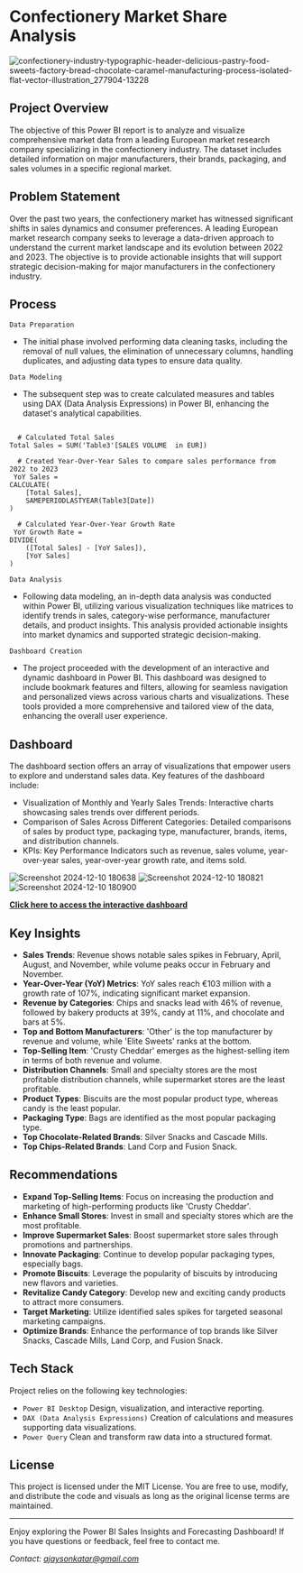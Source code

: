 # Confectionery Market Share Analysis
![confectionery-industry-typographic-header-delicious-pastry-food-sweets-factory-bread-chocolate-caramel-manufacturing-process-isolated-flat-vector-illustration_277904-13228](https://github.com/user-attachments/assets/d6fede54-d965-4129-929e-3406bc61593e)



## Project Overview
The objective of this Power BI report is to analyze and visualize comprehensive market data from a leading European market research company specializing in the confectionery industry. The dataset includes detailed information on major manufacturers, their brands, packaging, and sales volumes in a specific regional market.

## Problem Statement
Over the past two years, the confectionery market has witnessed significant shifts in sales dynamics and consumer preferences. A leading European market research company seeks to leverage a data-driven approach to understand the current market landscape and its evolution between 2022 and 2023. The objective is to provide actionable insights that will support strategic decision-making for major manufacturers in the confectionery industry.

## Process
`Data Preparation`
- The initial phase involved performing data cleaning tasks, including the removal of null values, the elimination of unnecessary columns, handling duplicates, and adjusting data types to ensure data quality.

`Data Modeling`
- The subsequent step was to create calculated measures and tables using DAX (Data Analysis Expressions) in Power BI, enhancing the dataset's analytical capabilities.

<pre><code>
  # Calculated Total Sales 
Total Sales = SUM('Table3'[SALES VOLUME  in EUR])
 
  # Created Year-Over-Year Sales to compare sales performance from 2022 to 2023
 YoY Sales = 
CALCULATE(
    [Total Sales],
    SAMEPERIODLASTYEAR(Table3[Date])
)
  
  # Calculated Year-Over-Year Growth Rate
 YoY Growth Rate = 
DIVIDE(
    ([Total Sales] - [YoY Sales]),
    [YoY Sales]
)
</code></pre>

`Data Analysis`
- Following data modeling, an in-depth data analysis was conducted within Power BI, utilizing various visualization techniques like matrices to identify trends in sales, category-wise performance, manufacturer details, and product insights. This analysis provided actionable insights into market dynamics and supported strategic decision-making.

`Dashboard Creation`
- The project proceeded with the development of an interactive and dynamic dashboard in Power BI. This dashboard was designed to include bookmark features and filters, allowing for seamless navigation and personalized views across various charts and visualizations. These tools provided a more comprehensive and tailored view of the data, enhancing the overall user experience.


## Dashboard 
The dashboard section offers an array of visualizations that empower users to explore and understand sales data. Key features of the dashboard include:

- Visualization of Monthly and Yearly Sales Trends: Interactive charts showcasing sales trends over different periods.
- Comparison of Sales Across Different Categories: Detailed comparisons of sales by product type, packaging type, manufacturer, brands, items, and distribution channels.
- KPIs: Key Performance Indicators such as revenue, sales volume, year-over-year sales, year-over-year growth rate, and items sold.

![Screenshot 2024-12-10 180638](https://github.com/user-attachments/assets/a157c1f9-c319-490b-a6d9-78aa402ed7bd)
![Screenshot 2024-12-10 180821](https://github.com/user-attachments/assets/f25e9470-1d00-4475-8bba-0ca4ccfe464d)
![Screenshot 2024-12-10 180900](https://github.com/user-attachments/assets/96770598-42f2-4768-99a1-64608d8a38a8)


**[Click here to access the interactive dashboard](https://app.powerbi.com/view?r=eyJrIjoiN2YxZDQ5ZmItMTEwOC00ZDdkLWIxM2YtNjNhZjNmOWFlMGZkIiwidCI6ImY0M2MzMTgyLTcxZjAtNGRjOS04YjA0LTc0OTMwZTNmOGNkYSJ9)** 

## Key Insights

- **Sales Trends**: Revenue shows notable sales spikes in February, April, August, and November, while volume peaks occur in February and November.
- **Year-Over-Year (YoY) Metrics**: YoY sales reach €103 million with a growth rate of 107%, indicating significant market expansion.
- **Revenue by Categories**: Chips and snacks lead with 46% of revenue, followed by bakery products at 39%, candy at 11%, and chocolate and bars at 5%.
- **Top and Bottom Manufacturers**: 'Other' is the top manufacturer by revenue and volume, while 'Elite Sweets' ranks at the bottom.
- **Top-Selling Item**: 'Crusty Cheddar' emerges as the highest-selling item in terms of both revenue and volume.
- **Distribution Channels**: Small and specialty stores are the most profitable distribution channels, while supermarket stores are the least profitable.
- **Product Types**: Biscuits are the most popular product type, whereas candy is the least popular.
- **Packaging Type**: Bags are identified as the most popular packaging type.
- **Top Chocolate-Related Brands**: Silver Snacks and Cascade Mills.
- **Top Chips-Related Brands**: Land Corp and Fusion Snack.

## Recommendations

- **Expand Top-Selling Items**: Focus on increasing the production and marketing of high-performing products like 'Crusty Cheddar'.
- **Enhance Small Stores**: Invest in small and specialty stores which are the most profitable.
- **Improve Supermarket Sales**: Boost supermarket store sales through promotions and partnerships.
- **Innovate Packaging**: Continue to develop popular packaging types, especially bags.
- **Promote Biscuits**: Leverage the popularity of biscuits by introducing new flavors and varieties.
- **Revitalize Candy Category**: Develop new and exciting candy products to attract more consumers.
- **Target Marketing**: Utilize identified sales spikes for targeted seasonal marketing campaigns.
- **Optimize Brands**: Enhance the performance of top brands like Silver Snacks, Cascade Mills, Land Corp, and Fusion Snack.

## Tech Stack
Project relies on the following key technologies:

- `Power BI Desktop` Design, visualization, and interactive reporting.
- `DAX (Data Analysis Expressions)` Creation of calculations and measures supporting data visualizations.
- `Power Query` Clean and transform raw data into a structured format.
 
## License
This project is licensed under the MIT License. You are free to use, modify, and distribute the code and visuals as long as the original license terms are maintained.

---

Enjoy exploring the Power BI Sales Insights and Forecasting Dashboard! If you have questions or feedback, feel free to contact me.

*Contact: ajaysonkatar@gmail.com*
